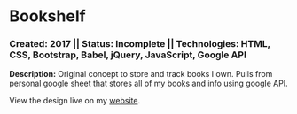 # Bookshelf
### Created: 2017 || Status: Incomplete || Technologies: HTML, CSS, Bootstrap, Babel, jQuery, JavaScript, Google API

**Description:** Original concept to store and track books I own. Pulls from personal google sheet that stores all of my books and info using google API.

View the design live on my [website](https://tjonesdev.github.io/bookshelf_vanillajs).
